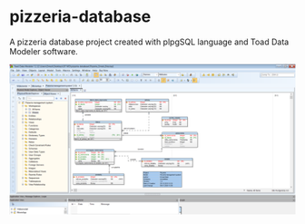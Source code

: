 # pizzeria-database
A pizzeria database project created with plpgSQL language and Toad Data Modeler software.

![Pizzeria](./Pizzeria_Ernest_Bies.jpg)
